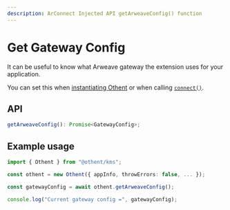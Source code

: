 ```yaml
---
description: ArConnect Injected API getArweaveConfig() function
---
```


# Get Gateway Config

It can be useful to know what Arweave gateway the extension uses for your application.

You can set this when [instantiating Othent](./constructor.md#gatewayconfig-gatewayconfig) or when calling
[`connect()`](connect.md). 

## API

```ts
getArweaveConfig(): Promise<GatewayConfig>;
```

## Example usage

```ts
import { Othent } from "@othent/kms";

const othent = new Othent({ appInfo, throwErrors: false, ... });

const gatewayConfig = await othent.getArweaveConfig();

console.log("Current gateway config =", gatewayConfig);
```
